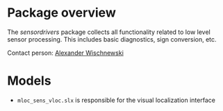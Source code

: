 # Package overview
The *sensordrivers* package collects all functionality related to low level sensor processing. This includes basic diagnostics, sign conversion, etc. 

Contact person: [Alexander Wischnewski](mailto:alexander.wischnewski@tum.de)

# Models
* `mloc_sens_vloc.slx` is responsible for the visual localization interface